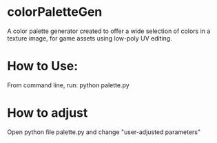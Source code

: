 # colorPaletteGen
A color palette generator created to offer a wide selection of colors in a texture image, for game assets using low-poly UV editing.

# How to Use:
From command line, run:
python palette.py

# How to adjust
Open python file palette.py and change "user-adjusted parameters"

